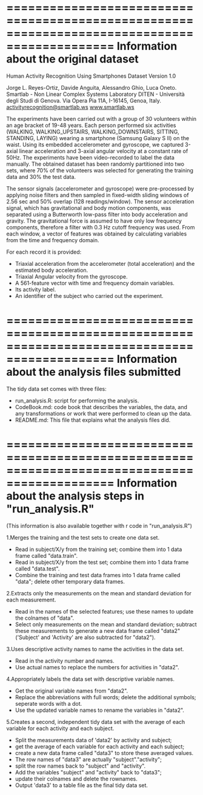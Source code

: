 =============================================================================================
Information about the original dataset
=============================================================================================
Human Activity Recognition Using Smartphones Dataset
Version 1.0

Jorge L. Reyes-Ortiz, Davide Anguita, Alessandro Ghio, Luca Oneto.
Smartlab - Non Linear Complex Systems Laboratory
DITEN - Università degli Studi di Genova.
Via Opera Pia 11A, I-16145, Genoa, Italy.
activityrecognition@smartlab.ws
www.smartlab.ws

The experiments have been carried out with a group of 30 volunteers within an age bracket of 19-48 years. Each person performed six activities (WALKING, WALKING_UPSTAIRS, WALKING_DOWNSTAIRS, SITTING, STANDING, LAYING) wearing a smartphone (Samsung Galaxy S II) on the waist. Using its embedded accelerometer and gyroscope, we captured 3-axial linear acceleration and 3-axial angular velocity at a constant rate of 50Hz. The experiments have been video-recorded to label the data manually. The obtained dataset has been randomly partitioned into two sets, where 70% of the volunteers was selected for generating the training data and 30% the test data. 

The sensor signals (accelerometer and gyroscope) were pre-processed by applying noise filters and then sampled in fixed-width sliding windows of 2.56 sec and 50% overlap (128 readings/window). The sensor acceleration signal, which has gravitational and body motion components, was separated using a Butterworth low-pass filter into body acceleration and gravity. The gravitational force is assumed to have only low frequency components, therefore a filter with 0.3 Hz cutoff frequency was used. From each window, a vector of features was obtained by calculating variables from the time and frequency domain. 

For each record it is provided:

- Triaxial acceleration from the accelerometer (total acceleration) and the estimated body acceleration.
- Triaxial Angular velocity from the gyroscope. 
- A 561-feature vector with time and frequency domain variables. 
- Its activity label. 
- An identifier of the subject who carried out the experiment.

=============================================================================================
Information about the analysis files submitted
=============================================================================================
The tidy data set comes with three files:

- run_analysis.R: script for performing the analysis.
- CodeBook.md: code book that describes the variables, the data, and any transformations or work that were performed to clean up the data.
- README.md: This file that explains what the analysis files did. 

=============================================================================================
Information about the analysis steps in "run_analysis.R" 
=============================================================================================
(This information is also available together with r code in "run_analysis.R")

1.Merges the training and the test sets to create one data set.

- Read in subject/X/y from the training set; combine them into 1 data frame called "data.train".
- Read in subject/X/y from the test set; combine them into 1 data frame called "data.test".
- Combine the training and test data frames into 1 data frame called "data"; delete other temporary data frames.

2.Extracts only the measurements on the mean and standard deviation for each measurement. 

- Read in the names of the selected features; use these names to update the colnames of "data".
- Select only measurements on the mean and standard deviation; subtract these measurements to generate a new data frame called "data2" ('Subject' and 'Activity' are also subtracted for "data2").

3.Uses descriptive activity names to name the activities in the data set.

- Read in the activity number and names.
- Use actual names to replace the numbers for activities in "data2".

4.Appropriately labels the data set with descriptive variable names. 

- Get the original variable names from "data2".
- Replace the abbreviations with full words; delete the additional symbols; seperate words with a dot.
- Use the updated variable names to rename the variables in "data2".

5.Creates a second, independent tidy data set with the average of each variable for each activity and each subject. 

- Split the measurements data of 'data2' by activity and subject; 
- get the average of each variable for each activity and each subject;
- create a new data frame called "data3" to store these averaged values.
- The row names of "data3" are actually "subject"."activity";
- split the row names back to "subject" and "activity".
- Add the variables "subject" and "activity" back to "data3";
- update their colnames and delete the rownames.
- Output 'data3' to a table file as the final tidy data set.


